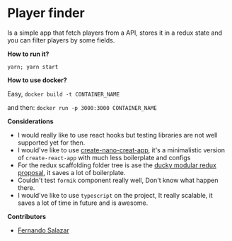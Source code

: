 # Player finder

Is a simple app that fetch players from a API, stores it in a redux state and you can filter
players by some fields.

**How to run it?**

``` yarn; yarn start ```

**How to use docker?**

Easy, ``docker build -t CONTAINER_NAME``

and then: ``docker run -p 3000:3000 CONTAINER_NAME``

**Considerations**
- I would really like to use react hooks but testing libraries are not well supported yet for then.
- I would've like to use [create-nano-creat-app](https://github.com/adrianmcli/nano-react-app), it's a minimalistic version of ``create-react-app`` with much less boilerplate and configs
- For the redux scaffolding folder tree is ase the [ducky modular redux proposal](https://github.com/erikras/ducks-modular-redux), it saves a lot of boilerplate.
- Couldn't test ``formik`` component really well, Don't know what happen there.
- I would've like to use ``typescript`` on the project, It really scalable, it saves a lot of time in future and is awesome.

**Contributors**
- [Fernando Salazar](https://github.com/fernandwtf)